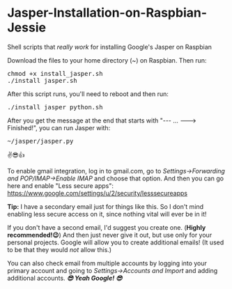 # Jasper-Installation-on-Raspbian-Jessie
Shell scripts that *really work* for installing Google's Jasper on Raspbian

Download the files to your home directory (~) on Raspbian. Then run:

<pre>
chmod +x install_jasper.sh
./install_jasper.sh
</pre>

After this script runs, you'll need to reboot and then run:

<pre>
./install_jasper_python.sh
</pre>

After you get the message at the end that starts with "--- ... ---> Finished!", you can run Jasper with: 
<pre>
~/jasper/jasper.py 
</pre>
✌😎👍

To enable gmail integration, log in to gmail.com, go to *Settings->Forwarding and POP/IMAP->Enable IMAP* and choose that option.
And then you can go here and enable "Less secure apps":
https://www.google.com/settings/u/2/security/lesssecureapps

**Tip:** 
I have a secondary email just for things like this. So I don't mind enabling less secure access on it, since nothing vital will ever be in it!

If you don't have a second email, I'd suggest you create one. (**Highly recommended!😉**) And then just never give it out, but use only for your personal projects.  Google will allow you to create additional emails! (It used to be that they would *not* allow this.)

You can also check email from multiple accounts by logging into your primary account and going to *Settings->Accounts and Import* and adding additional accounts. ***😎 Yeah Google! 😎***
